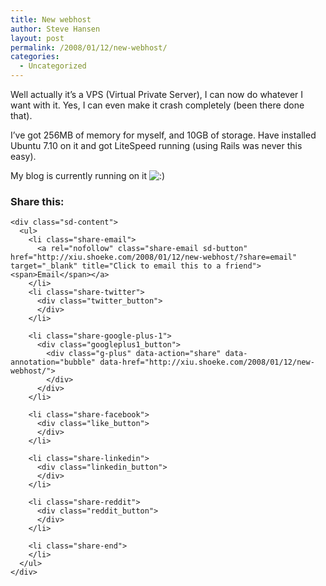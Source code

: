 ```yaml
---
title: New webhost
author: Steve Hansen
layout: post
permalink: /2008/01/12/new-webhost/
categories:
  - Uncategorized
---
```

Well actually it&#8217;s a VPS (Virtual Private Server), I can now do whatever I want with it. Yes, I can even make it crash completely (been there done that).

I&#8217;ve got 256MB of memory for myself, and 10GB of storage. Have installed Ubuntu 7.10 on it and got LiteSpeed running (using Rails was never this easy).

My blog is currently running on it <img src="http://i2.wp.com/xiu.shoeke.com/wp-includes/images/smilies/icon_smile.gif?w=625" alt=":)" class="wp-smiley" data-recalc-dims="1" /> 

<div class="sharedaddy sd-sharing-enabled">
  <div class="robots-nocontent sd-block sd-social sd-social-official sd-sharing">
    <h3 class="sd-title">
      Share this:
    </h3>
    
    <div class="sd-content">
      <ul>
        <li class="share-email">
          <a rel="nofollow" class="share-email sd-button" href="http://xiu.shoeke.com/2008/01/12/new-webhost/?share=email" target="_blank" title="Click to email this to a friend"><span>Email</span></a>
        </li>
        <li class="share-twitter">
          <div class="twitter_button">
          </div>
        </li>
        
        <li class="share-google-plus-1">
          <div class="googleplus1_button">
            <div class="g-plus" data-action="share" data-annotation="bubble" data-href="http://xiu.shoeke.com/2008/01/12/new-webhost/">
            </div>
          </div>
        </li>
        
        <li class="share-facebook">
          <div class="like_button">
          </div>
        </li>
        
        <li class="share-linkedin">
          <div class="linkedin_button">
          </div>
        </li>
        
        <li class="share-reddit">
          <div class="reddit_button">
          </div>
        </li>
        
        <li class="share-end">
        </li>
      </ul>
    </div>
  </div>
</div>